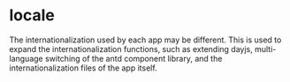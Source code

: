 # locale

The internationalization used by each app may be different. This is used to expand the internationalization functions, such as extending dayjs, multi-language switching of the antd component library, and the internationalization files of the app itself.